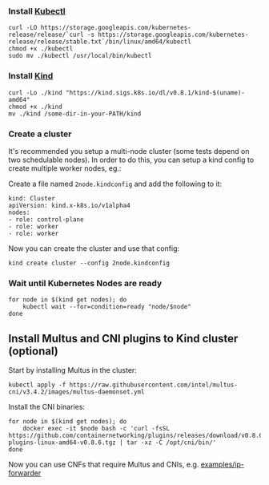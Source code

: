 ### Install [Kubectl](https://kubernetes.io/docs/tasks/tools/install-kubectl/#install-kubectl-on-linux)

```
curl -LO https://storage.googleapis.com/kubernetes-release/release/`curl -s https://storage.googleapis.com/kubernetes-release/release/stable.txt`/bin/linux/amd64/kubectl
chmod +x ./kubectl
sudo mv ./kubectl /usr/local/bin/kubectl
```

### Install [Kind](https://github.com/kubernetes-sigs/kind#installation-and-usage)

```
curl -Lo ./kind "https://kind.sigs.k8s.io/dl/v0.8.1/kind-$(uname)-amd64"
chmod +x ./kind
mv ./kind /some-dir-in-your-PATH/kind
```

### Create a cluster
It's recommended you setup a multi-node cluster (some tests depend on two schedulable nodes). In order to do this, you can setup a kind config to create multiple worker nodes, eg.:

Create a file named `2node.kindconfig` and add the following to it:
```
kind: Cluster
apiVersion: kind.x-k8s.io/v1alpha4
nodes:
- role: control-plane
- role: worker
- role: worker
```

Now you can create the cluster and use that config:
```
kind create cluster --config 2node.kindconfig
```

### Wait until Kubernetes Nodes are ready

```
for node in $(kind get nodes); do
    kubectl wait --for=condition=ready "node/$node"
done
```

## Install Multus and CNI plugins to Kind cluster (optional)

Start by installing Multus in the cluster:

```
kubectl apply -f https://raw.githubusercontent.com/intel/multus-cni/v3.4.2/images/multus-daemonset.yml
```

Install the CNI binaries:

```
for node in $(kind get nodes); do
    docker exec -it $node bash -c 'curl -fsSL https://github.com/containernetworking/plugins/releases/download/v0.8.6/cni-plugins-linux-amd64-v0.8.6.tgz | tar -xz -C /opt/cni/bin/'
done
```

Now you can use CNFs that require Multus and CNIs, e.g. [examples/ip-forwarder](https://github.com/cnti-testcatalog/testsuite/tree/main/example-cnfs/ip-forwarder)
